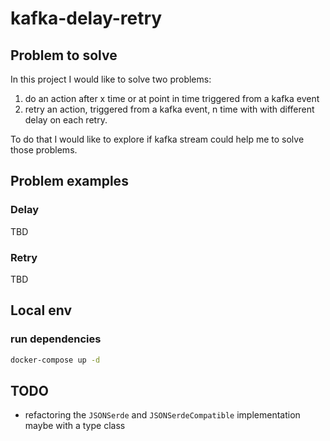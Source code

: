 # kafka-delay-retry

## Problem to solve
In this project I would like to solve two problems:
1) do an action after x time or at point in time triggered from a kafka event
2) retry an action, triggered from a kafka event, n time with with different delay on each retry.

To do that I would like to explore if kafka stream could help me to solve those problems.

## Problem examples

### Delay
TBD

### Retry
TBD

## Local env

### run dependencies
```bash
docker-compose up -d
```

## TODO
* refactoring the `JSONSerde` and `JSONSerdeCompatible` implementation maybe with a type class




